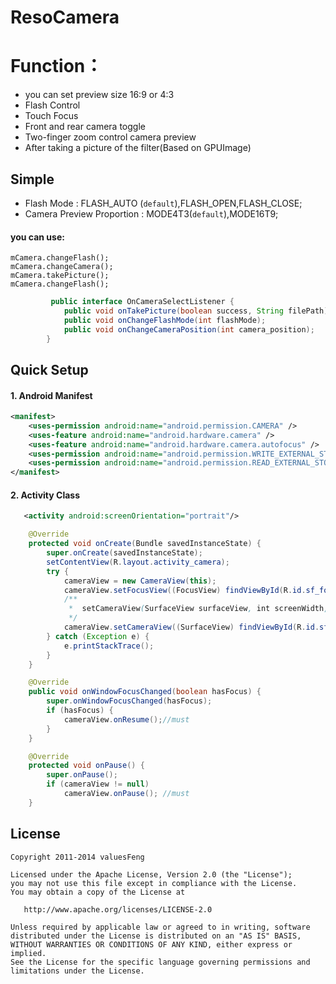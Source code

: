 ResoCamera
==========

Function：
==========    
   * you can set preview size 16:9 or 4:3  
   * Flash Control  
   * Touch Focus  
   * Front and rear camera toggle  
   * Two-finger zoom control camera preview  
   * After taking a picture of the filter(Based on GPUImage)  


## Simple
  * Flash Mode : FLASH_AUTO (`default`),FLASH_OPEN,FLASH_CLOSE;    
  * Camera Preview Proportion : MODE4T3(`default`),MODE16T9;    

  #### you can use:    
    mCamera.changeFlash();    
    mCamera.changeCamera();    
    mCamera.takePicture();    
    mCamera.changeFlash();     

````java
         public interface OnCameraSelectListener {
            public void onTakePicture(boolean success, String filePath);
            public void onChangeFlashMode(int flashMode);
            public void onChangeCameraPosition(int camera_position);
        }
````
    
## Quick Setup
#### 1. Android Manifest
``` xml
<manifest>
    <uses-permission android:name="android.permission.CAMERA" />
    <uses-feature android:name="android.hardware.camera" />
    <uses-feature android:name="android.hardware.camera.autofocus" />
    <uses-permission android:name="android.permission.WRITE_EXTERNAL_STORAGE" />
    <uses-permission android:name="android.permission.READ_EXTERNAL_STORAGE" />
</manifest>
```
#### 2. Activity Class
````xml
   <activity android:screenOrientation="portrait"/>
````
    

``` java
    @Override
    protected void onCreate(Bundle savedInstanceState) {
        super.onCreate(savedInstanceState);
        setContentView(R.layout.activity_camera);
        try {
            cameraView = new CameraView(this);
            cameraView.setFocusView((FocusView) findViewById(R.id.sf_focus));
            /**
             *  setCameraView(SurfaceView surfaceView, int screenWidth, int cameraMode)
             */
            cameraView.setCameraView((SurfaceView) findViewById(R.id.sf_camera), getScreenWidth(this), CameraView.MODE4T3);
        } catch (Exception e) {
            e.printStackTrace();
        }
    }

    @Override
    public void onWindowFocusChanged(boolean hasFocus) {
        super.onWindowFocusChanged(hasFocus);
        if (hasFocus) {
            cameraView.onResume();//must
        }
    }

    @Override
    protected void onPause() {
        super.onPause();
        if (cameraView != null)
            cameraView.onPause(); //must
    }
````

## License
    Copyright 2011-2014 valuesFeng

    Licensed under the Apache License, Version 2.0 (the "License");
    you may not use this file except in compliance with the License.
    You may obtain a copy of the License at

       http://www.apache.org/licenses/LICENSE-2.0

    Unless required by applicable law or agreed to in writing, software
    distributed under the License is distributed on an "AS IS" BASIS,
    WITHOUT WARRANTIES OR CONDITIONS OF ANY KIND, either express or implied.
    See the License for the specific language governing permissions and
    limitations under the License.
